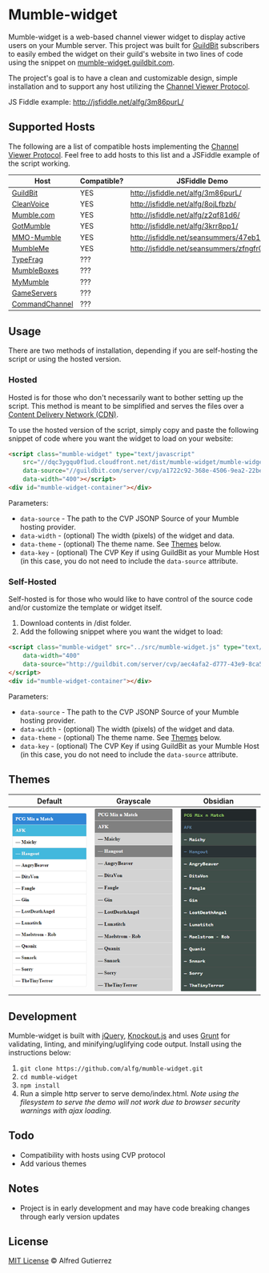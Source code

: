 # Mumble-widget

Mumble-widget is a web-based channel viewer widget to display active users on your Mumble server. This project was built for [GuildBit](http://guildbit.com) subscribers to easily embed the widget on their guild's website in two lines of code using the snippet on [mumble-widget.guildbit.com](http://mumble-widget.guildbit.com).

The project's goal is to have a clean and customizable design, simple installation and to support any host utilizing the [Channel Viewer Protocol](http://mumble.sourceforge.net/Channel_Viewer_Protocol).

JS Fiddle example: http://jsfiddle.net/alfg/3m86purL/

## Supported Hosts

The following are a list of compatible hosts implementing the [Channel Viewer Protocol](http://mumble.sourceforge.net/Channel_Viewer_Protocol). Feel free to add hosts to this list and a JSFiddle example of the script working.

| Host  | Compatible?  | JSFiddle Demo  |
|---|---|---|
| [GuildBit](http://guildbit.com) | YES | http://jsfiddle.net/alfg/3m86purL/  |
| [CleanVoice](http://cleanvoice.ru/free/mumble/) | YES | http://jsfiddle.net/alfg/8ojLfbzb/ |
| [Mumble.com](http://www.mumble.com/)  |  YES  |  http://jsfiddle.net/alfg/z2qf81d6/ |
| [GotMumble](http://www.gotmumble.com/)  |  YES  | http://jsfiddle.net/alfg/3krr8pp1/  |
| [MMO-Mumble](https://mmo-mumble.com/)  |  YES  | http://jsfiddle.net/seansummers/47eb1Lvx/ |
| [MumbleMe](https://www.mumbleme.com/)  | YES | http://jsfiddle.net/seansummers/zfngfr0h/ |
| [TypeFrag](http://www.typefrag.com/services/mumble-hosting/)  |  ???  |   |
| [MumbleBoxes](https://www.mumbleboxes.com/)  |  ???  |   |
| [MyMumble](https://www.mymumble.com/)  |  ???  |   |
| [GameServers](https://www.gameservers.com/mumble_murmur/)  |  ???  |   |
| [CommandChannel](https://commandchannel.com/)  |  ???  |   |



## Usage

There are two methods of installation, depending if you are self-hosting the script or using the hosted version.

### Hosted

Hosted is for those who don't necessarily want to bother setting up the script. This method is meant to be simplified and serves the files over a [Content Delivery Network (CDN)](http://en.wikipedia.org/wiki/Content_delivery_network).

To use the hosted version of the script, simply copy and paste the following snippet of code where you want the widget to load on your website:

```html
<script class="mumble-widget" type="text/javascript"
    src="//dqc3ygqu0f1ud.cloudfront.net/dist/mumble-widget/mumble-widget.cdn.min.js"
    data-source="//guildbit.com/server/cvp/a1722c92-368e-4506-9ea2-22be00ca8129"
    data-width="400"></script>
<div id="mumble-widget-container"></div>
```

Parameters:
- `data-source` - The path to the CVP JSONP Source of your Mumble hosting provider.
- `data-width` - (optional) The width (pixels) of the widget and data.
- `data-theme` - (optional) The theme name. See [Themes](#themes) below.
- `data-key` - (optional) The CVP Key if using GuildBit as your Mumble Host (in this case, you do not need to include the `data-source` attribute.

### Self-Hosted

Self-hosted is for those who would like to have control of the source code and/or customize the template or widget itself.

1. Download contents in /dist folder.
2. Add the following snippet where you want the widget to load: 

```html
<script class="mumble-widget" src="../src/mumble-widget.js" type="text/javascript"
    data-width="400"
    data-source="http://guildbit.com/server/cvp/aec4afa2-d777-43e9-8ca5-41bc70d00877/json/?callback=callback">
</script>
<div id="mumble-widget-container"></div>
```

Parameters:
- `data-source` - The path to the CVP JSONP Source of your Mumble hosting provider.
- `data-width` - (optional) The width (pixels) of the widget and data.
- `data-theme` - (optional) The theme name. See [Themes](#themes) below.
- `data-key` - (optional) The CVP Key if using GuildBit as your Mumble Host (in this case, you do not need to include the `data-source` attribute.


## Themes

| Default  | Grayscale  | Obsidian  |
|---|---|---|
| ![Default](/demo/themes/theme_default.PNG) | ![Grayscale](/demo/themes/theme_grayscale.PNG) | ![Obsidian](/demo/themes/theme_obsidian.PNG) |

## Development

Mumble-widget is built with [jQuery](http://jquery.com), [Knockout.js](http://knockoutjs.com) and uses [Grunt](http://gruntjs.com) for validating, linting, and minifying/uglifying code output. Install using the instructions below:

1. `git clone https://github.com/alfg/mumble-widget.git`
2. `cd mumble-widget`
3. `npm install`
4. Run a simple http server to serve demo/index.html. *Note using the filesystem to serve the demo will not work due to browser security warnings with ajax loading.*

## Todo

- Compatibility with hosts using CVP protocol
- Add various themes

## Notes

- Project is in early development and may have code breaking changes through early version updates

## License

[MIT License](http://alfg.mit-license.org/) © Alfred Gutierrez
